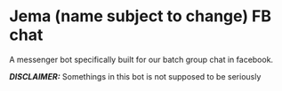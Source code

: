 # Jema (name subject to change) FB chat

A messenger bot specifically built for our batch group chat in facebook.

***DISCLAIMER:*** Somethings in this bot is not supposed to be seriously
